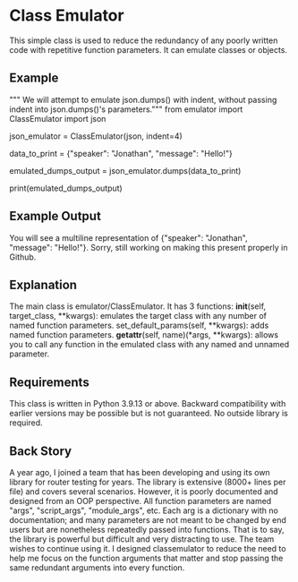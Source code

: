 # Class Emulator
This simple class is used to reduce the redundancy of any poorly written code with repetitive function parameters.
It can emulate classes or objects.

## Example
""" We will attempt to emulate json.dumps() with indent, without passing indent into json.dumps()'s parameters."""
from emulator import ClassEmulator
import json

json_emulator = ClassEmulator(json, indent=4)

data_to_print = {"speaker": "Jonathan", "message": "Hello!"}

emulated_dumps_output = json_emulator.dumps(data_to_print)

print(emulated_dumps_output)

## Example Output
You will see a multiline representation of {"speaker": "Jonathan", "message": "Hello!"}. Sorry, still working on making this present properly in Github. 

## Explanation
The main class is emulator/ClassEmulator. It has 3 functions:
    __init__(self, target_class, **kwargs): emulates the target class with any number of named function parameters.
    set_default_params(self, **kwargs): adds named function parameters.
    __getattr__(self, name)(*args, **kwargs): allows you to call any function in the emulated class with any named and unnamed parameter.

## Requirements
This class is written in Python 3.9.13 or above. Backward compatibility with earlier versions may be possible but is not guaranteed.
No outside library is required. 

## Back Story
A year ago, I joined a team that has been developing and using its own library for router testing for years. 
The library is extensive (8000+ lines per file) and covers several scenarios. 
However, it is poorly documented and designed from an OOP perspective. All function parameters are named "args", "script_args", "module_args", etc. Each arg is a dictionary with no documentation; and many parameters are not meant to be changed by end users but are nonetheless repeatedly passed into functions.
That is to say, the library is powerful but difficult and very distracting to use. The team wishes to continue using it.
I designed classemulator to reduce the need to help me focus on the function arguments that matter and stop passing the same redundant arguments into every function.

